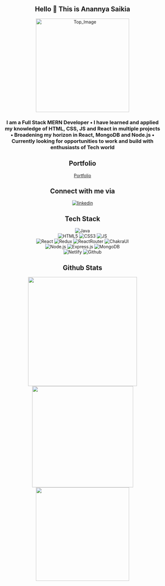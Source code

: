 

<!--
**anannyaSaikia/anannyaSaikia** is a ✨ _special_ ✨ repository because its `README.md` (this file) appears on your GitHub profile.

Here are some ideas to get you started:

- 🔭 I’m currently working on ...
- 🌱 I’m currently learning ...
- 👯 I’m looking to collaborate on ...
- 🤔 I’m looking for help with ...
- 💬 Ask me about ...
- 📫 How to reach me: ...
- 😄 Pronouns: ...
- ⚡ Fun fact: ...
-->
<div align="center">
        <h2 > Hello 👋 This is Anannya Saikia </h2>
        <img class="top_image"
            src="https://cdn.dribbble.com/users/4055494/screenshots/15215756/media/d2b66c4ca0192aa26d103448b3d1518b.gif"
            alt="Top_Image"
            style="margin: auto;
            display: flex;
            justify-content: center;
            width: 300px;">
        <h3 >I am a Full Stack MERN Developer • I have learned and applied my knowledge of HTML, CSS, JS and React in
            multiple projects • Broadening my horizon in React, MongoDB and Node.js • Currently looking for
            opportunities to work and build with enthusiasts of Tech world </h3>
        <div>
        <div>
                <h2>Portfolio</h2>
                <a href="[https://anannyasaikia.github.io/](https://anannyaSaikia.github.io)">Portfolio</a>
        </div>
      

<div>
            <h2>Connect with me via</h2>
            <a href="https://www.linkedin.com/in/anannya-saikia-521363239"><img
                    src="https://img.shields.io/badge/LinkedIn-0077B5?style=for-the-badge&logo=linkedin&logoColor=white"
                    alt="linkedin"></a>
        </div>
        <div>
            <h2>Tech Stack</h2>
            <img src="https://img.shields.io/badge/java-%23ED8B00.svg?style=for-the-badge&logo=openjdk&logoColor=white"
                alt="Java"><br />
            <img src="https://img.shields.io/badge/html5-%23E34F26.svg?style=for-the-badge&logo=html5&logoColor=white"
                alt="HTML5">
            <img src="https://img.shields.io/badge/css3-%231572B6.svg?style=for-the-badge&logo=css3&logoColor=white"
                alt="CSS3">
            <img src="https://img.shields.io/badge/javascript-%23323330.svg?style=for-the-badge&logo=javascript&logoColor=%23F7DF1E"
                alt="JS"><br />
            <img src="https://img.shields.io/badge/react-%2320232a.svg?style=for-the-badge&logo=react&logoColor=%2361DAFB"
                alt="React">
            <img src="https://img.shields.io/badge/redux-%23593d88.svg?style=for-the-badge&logo=redux&logoColor=white"
                alt="Redux">
            <img src="https://img.shields.io/badge/React_Router-CA4245?style=for-the-badge&logo=react-router&logoColor=white"
                alt="ReactRouter">
            <img src="https://img.shields.io/badge/chakra-%234ED1C5.svg?style=for-the-badge&logo=chakraui&logoColor=white"
                alt="ChakraUI"><br />
            <img src="https://img.shields.io/badge/node.js-6DA55F?style=for-the-badge&logo=node.js&logoColor=white"
                alt="Node.js">
            <img src="https://img.shields.io/badge/express.js-%23404d59.svg?style=for-the-badge&logo=express&logoColor=%2361DAFB"
                alt="Express.js">
            <img src="https://img.shields.io/badge/MongoDB-%234ea94b.svg?style=for-the-badge&logo=mongodb&logoColor=white"
                alt="MongoDB"><br />
            <img src="https://img.shields.io/badge/netlify-%23000000.svg?style=for-the-badge&logo=netlify&logoColor=#00C7B7"
                alt="Netlify">
            <img src="https://img.shields.io/badge/github-%23121011.svg?style=for-the-badge&logo=github&logoColor=white"
                alt="Github">
        </div>
            <h2>Github Stats</h2>
            <div >
                <img style="width : 350px;" src="https://github-readme-streak-stats.herokuapp.com?user=anannyaSaikia&theme=sunset-gradient"
                    alt="">
                <img style="width : 325px;" src="https://github-readme-stats.vercel.app/api?username=anannyaSaikia&show_icons=true&theme=synthwave"
                    alt="">
            </div>
            <div>
                <img style="width : 300px;" src="https://github-readme-stats.vercel.app/api/top-langs/?username=anannyaSaikia&layout=compact"
                    alt="">
            </div>
        </div>
    </div>
